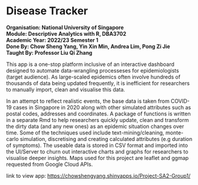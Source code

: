 # Disease Tracker
**Organisation: National University of Singapore**  
**Module: Descriptive Analytics with R, DBA3702**  
**Academic Year: 2022/23 Semester 1**  
**Done By: Chow Sheng Yang, Yin Xin Min, Andrea Lim, Pong Zi Jie**  
**Taught By: Professor Liu Qi Zhang**  

This app is a one-stop platform inclusive of an interactive dashboard designed to automate data-wrangling processeses for epidemiologists (target audience). As large-scaled epidemics often involve hundreds of thousands of data being updated frequently, it is inefficient for researchers to manually import, clean and visualise this data. 

In an attempt to reflect realistic events, the base data is taken from COVID-19 cases in Singapore in 2020 along with other simulated attributes such as postal codes, addresses and coordinates. A package of functions is written in a separate Rmd to help researchers quickly update, clean and transform the dirty data (and any new ones) as an epidemic situation changes over time. Some of the techniques used include text-mining/cleaning, monte-carlo simulation, discretising and creating calculated attributes (e.g duration of symptoms). The useable data is stored in CSV format and imported into the UI/Server to churn out interactive charts and graphs for researchers to visualise deeper insights. Maps used for this project are leaflet and ggmap requested from Google Cloud APIs.


link to view app: https://chowshengyang.shinyapps.io/Project-SA2-Group1/
